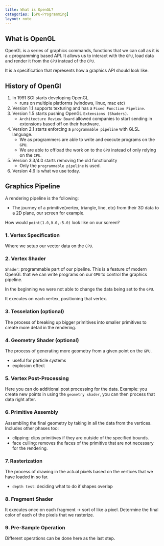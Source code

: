 ```yaml
---
title: What is OpenGL?
categories: [GPU-Programming]
layout: note
---
```


## What is OpenGL
OpenGL is a series of graphics commands, functions that we can call as it is a `c` 
programming based API. It allows us to interact with the `GPU`, load data and render 
it from the `GPU` instead of the `CPU`.  

It is a specification that represents how a graphics API should look like.

## History of OpenGl
1. In 1991 SGI starts developing OpenGL.
    - runs on multiple platforms (windows, linux, mac etc)
2. Version 1.1 supports texturing and has a `Fixed Function Pipeline`. 
3. Version 1.5 starts pushing OpenGL `Extensions (Shaders)`.
    - `Architecture Review Board` allowed companies to start sending in extensions 
      based off on their hardware.
4. Version 2.1 starts enforcing a `programmable pipeline` with GLSL language.
    - We as programmers are able to write and execute programs on the `GPU`. 
    - We are able to offload the work on to the `GPU` instead of only relying on the 
      `CPU`. 
5. Version 3.3/4.0 starts removing the old functionality
    - Only the `programmable pipeline` is used. 
6. Version 4.6 is what we use today.

## Graphics Pipeline
A rendering pipeline is the following:
- The journey of a primitive(vertex, triangle, line, etc) from their 3D data to a 
  2D plane, our screen for example.

How would `point(1.0,0.0,-5.0)` look like on our screen? 

### 1. Vertex Specification
Where we setup our vector data on the `CPU`. 

### 2. Vertex Shader 
`Shader`: programmable part of our pipeline. 
This is a feature of modern OpenGL that we can write programs on our `GPU` to control
the graphics pipeline.

In the beginning we were not able to change the data being set to the `GPU`. 

It executes on each vertex, positioning that vertex.

### 3. Tesselation (optional)
The process of breaking up bigger primitives into smaller primitives to create more 
detail in the rendering.

### 4. Geometry Shader (optional)
The process of generating more geometry from a given point on the `GPU`.
- useful for particle systems
- explosion effect

### 5. Vertex Post-Processing
Here you can do additional post processing for the data.
Example: you create new points in using the `geometry shader`, you can then process 
that data right after.

### 6. Primitive Assembly
Assembling the final geometry by taking in all the data from the vertices.
Includes other phases too:
- clipping: clips primitives if they are outside of the specified bounds.
- face culling: removes the faces of the primitive that are not necessary for the 
                rendering.

### 7. Rasterization
The process of drawing in the actual pixels based on the vertices that we have loaded 
in so far.
- `depth test`: deciding what to do if shapes overlap

### 8. Fragment Shader
It executes once on each fragment -> sort of like a pixel.
Determine the final color of each of the pixels that we rasterize.

### 9. Pre-Sample Operation
Different operations can be done here as the last step.


